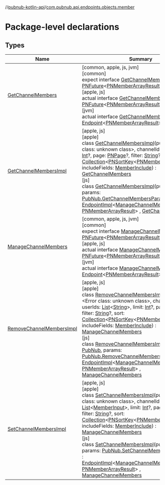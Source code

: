 //[pubnub-kotlin-api](../../index.md)/[com.pubnub.api.endpoints.objects.member](index.md)

# Package-level declarations

## Types

| Name | Summary |
|---|---|
| [GetChannelMembers](-get-channel-members/index.md) | [common, apple, js, jvm]<br>[common]<br>expect interface [GetChannelMembers](-get-channel-members/index.md) : [PNFuture](../../../../pubnub-kotlin/pubnub-kotlin-core-api/pubnub-kotlin-core-api/com.pubnub.kmp/-p-n-future/index.md)&lt;[PNMemberArrayResult](../com.pubnub.api.models.consumer.objects.member/-p-n-member-array-result/index.md)&gt; <br>[apple, js]<br>actual interface [GetChannelMembers](-get-channel-members/index.md) : [PNFuture](../../../../pubnub-kotlin/pubnub-kotlin-core-api/pubnub-kotlin-core-api/com.pubnub.kmp/-p-n-future/index.md)&lt;[PNMemberArrayResult](../com.pubnub.api.models.consumer.objects.member/-p-n-member-array-result/index.md)&gt; <br>[jvm]<br>actual interface [GetChannelMembers](-get-channel-members/index.md) : [Endpoint](../../../../pubnub-kotlin/pubnub-kotlin-core-api/pubnub-kotlin-core-api/com.pubnub.api/-endpoint/index.md)&lt;[PNMemberArrayResult](../../../../pubnub-kotlin/pubnub-kotlin-api/pubnub-kotlin-api/com.pubnub.api.models.consumer.objects.member/-p-n-member-array-result/index.md)&gt; |
| [GetChannelMembersImpl](../../../../pubnub-kotlin/pubnub-kotlin-api/pubnub-kotlin-api/com.pubnub.api.endpoints.objects.member/[js]-get-channel-members-impl/index.md) | [apple, js]<br>[apple]<br>class [GetChannelMembersImpl]([apple]-get-channel-members-impl/index.md)(pubnub: <!---  GfmCommand {"@class":"org.jetbrains.dokka.gfm.ResolveLinkGfmCommand","dri":{"packageName":"","classNames":"<Error class: unknown class>","callable":null,"target":{"@class":"org.jetbrains.dokka.links.PointingToDeclaration"},"extra":null}} --->&lt;Error class: unknown class&gt;<!--- --->, channelId: [String](https://kotlinlang.org/api/latest/jvm/stdlib/kotlin-stdlib/kotlin/-string/index.html), limit: [Int](https://kotlinlang.org/api/latest/jvm/stdlib/kotlin-stdlib/kotlin/-int/index.html)?, page: [PNPage](../../../../pubnub-kotlin/pubnub-kotlin-core-api/pubnub-kotlin-core-api/com.pubnub.api.models.consumer.objects/-p-n-page/index.md)?, filter: [String](https://kotlinlang.org/api/latest/jvm/stdlib/kotlin-stdlib/kotlin/-string/index.html)?, sort: [Collection](https://kotlinlang.org/api/latest/jvm/stdlib/kotlin-stdlib/kotlin.collections/-collection/index.html)&lt;[PNSortKey](../com.pubnub.api.models.consumer.objects/-p-n-sort-key/index.md)&lt;[PNMemberKey](../com.pubnub.api.models.consumer.objects/-p-n-member-key/index.md)&gt;&gt;, includeFields: [MemberInclude](../../../../pubnub-kotlin/pubnub-kotlin-core-api/pubnub-kotlin-core-api/com.pubnub.api.models.consumer.objects.member/-member-include/index.md)) : [GetChannelMembers](-get-channel-members/index.md)<br>[js]<br>class [GetChannelMembersImpl]([js]-get-channel-members-impl/index.md)(pubnub: [PubNub](../[root]/-pub-nub/index.md), params: [PubNub.GetChannelMembersParameters](../[root]/-pub-nub/-get-channel-members-parameters/index.md)) : [EndpointImpl](../com.pubnub.api/-endpoint-impl/index.md)&lt;[ManageChannelMembersResponse](../[root]/-manage-channel-members-response/index.md), [PNMemberArrayResult](../com.pubnub.api.models.consumer.objects.member/-p-n-member-array-result/index.md)&gt; , [GetChannelMembers](-get-channel-members/index.md) |
| [ManageChannelMembers](-manage-channel-members/index.md) | [common, apple, js, jvm]<br>[common]<br>expect interface [ManageChannelMembers](-manage-channel-members/index.md) : [PNFuture](../../../../pubnub-kotlin/pubnub-kotlin-core-api/pubnub-kotlin-core-api/com.pubnub.kmp/-p-n-future/index.md)&lt;[PNMemberArrayResult](../com.pubnub.api.models.consumer.objects.member/-p-n-member-array-result/index.md)&gt; <br>[apple, js]<br>actual interface [ManageChannelMembers](-manage-channel-members/index.md) : [PNFuture](../../../../pubnub-kotlin/pubnub-kotlin-core-api/pubnub-kotlin-core-api/com.pubnub.kmp/-p-n-future/index.md)&lt;[PNMemberArrayResult](../com.pubnub.api.models.consumer.objects.member/-p-n-member-array-result/index.md)&gt; <br>[jvm]<br>actual interface [ManageChannelMembers](-manage-channel-members/index.md) : [Endpoint](../../../../pubnub-kotlin/pubnub-kotlin-core-api/pubnub-kotlin-core-api/com.pubnub.api/-endpoint/index.md)&lt;[PNMemberArrayResult](../../../../pubnub-kotlin/pubnub-kotlin-api/pubnub-kotlin-api/com.pubnub.api.models.consumer.objects.member/-p-n-member-array-result/index.md)&gt; |
| [RemoveChannelMembersImpl](../../../../pubnub-kotlin/pubnub-kotlin-api/pubnub-kotlin-api/com.pubnub.api.endpoints.objects.member/[js]-remove-channel-members-impl/index.md) | [apple, js]<br>[apple]<br>class [RemoveChannelMembersImpl]([apple]-remove-channel-members-impl/index.md)(pubnub: <!---  GfmCommand {"@class":"org.jetbrains.dokka.gfm.ResolveLinkGfmCommand","dri":{"packageName":"","classNames":"<Error class: unknown class>","callable":null,"target":{"@class":"org.jetbrains.dokka.links.PointingToDeclaration"},"extra":null}} --->&lt;Error class: unknown class&gt;<!--- --->, channel: [String](https://kotlinlang.org/api/latest/jvm/stdlib/kotlin-stdlib/kotlin/-string/index.html), userIds: [List](https://kotlinlang.org/api/latest/jvm/stdlib/kotlin-stdlib/kotlin.collections/-list/index.html)&lt;[String](https://kotlinlang.org/api/latest/jvm/stdlib/kotlin-stdlib/kotlin/-string/index.html)&gt;, limit: [Int](https://kotlinlang.org/api/latest/jvm/stdlib/kotlin-stdlib/kotlin/-int/index.html)?, page: [PNPage](../../../../pubnub-kotlin/pubnub-kotlin-core-api/pubnub-kotlin-core-api/com.pubnub.api.models.consumer.objects/-p-n-page/index.md)?, filter: [String](https://kotlinlang.org/api/latest/jvm/stdlib/kotlin-stdlib/kotlin/-string/index.html)?, sort: [Collection](https://kotlinlang.org/api/latest/jvm/stdlib/kotlin-stdlib/kotlin.collections/-collection/index.html)&lt;[PNSortKey](../com.pubnub.api.models.consumer.objects/-p-n-sort-key/index.md)&lt;[PNMemberKey](../com.pubnub.api.models.consumer.objects/-p-n-member-key/index.md)&gt;&gt;, includeFields: [MemberInclude](../../../../pubnub-kotlin/pubnub-kotlin-core-api/pubnub-kotlin-core-api/com.pubnub.api.models.consumer.objects.member/-member-include/index.md)) : [ManageChannelMembers](-manage-channel-members/index.md)<br>[js]<br>class [RemoveChannelMembersImpl]([js]-remove-channel-members-impl/index.md)(pubnub: [PubNub](../[root]/-pub-nub/index.md), params: [PubNub.RemoveChannelMembersParameters](../[root]/-pub-nub/-remove-channel-members-parameters/index.md)) : [EndpointImpl](../com.pubnub.api/-endpoint-impl/index.md)&lt;[ManageChannelMembersResponse](../[root]/-manage-channel-members-response/index.md), [PNMemberArrayResult](../com.pubnub.api.models.consumer.objects.member/-p-n-member-array-result/index.md)&gt; , [ManageChannelMembers](-manage-channel-members/index.md) |
| [SetChannelMembersImpl](../../../../pubnub-kotlin/pubnub-kotlin-api/pubnub-kotlin-api/com.pubnub.api.endpoints.objects.member/[js]-set-channel-members-impl/index.md) | [apple, js]<br>[apple]<br>class [SetChannelMembersImpl]([apple]-set-channel-members-impl/index.md)(pubnub: <!---  GfmCommand {"@class":"org.jetbrains.dokka.gfm.ResolveLinkGfmCommand","dri":{"packageName":"","classNames":"<Error class: unknown class>","callable":null,"target":{"@class":"org.jetbrains.dokka.links.PointingToDeclaration"},"extra":null}} --->&lt;Error class: unknown class&gt;<!--- --->, channelId: [String](https://kotlinlang.org/api/latest/jvm/stdlib/kotlin-stdlib/kotlin/-string/index.html), users: [List](https://kotlinlang.org/api/latest/jvm/stdlib/kotlin-stdlib/kotlin.collections/-list/index.html)&lt;[MemberInput](../com.pubnub.api.models.consumer.objects.member/-member-input/index.md)&gt;, limit: [Int](https://kotlinlang.org/api/latest/jvm/stdlib/kotlin-stdlib/kotlin/-int/index.html)?, page: [PNPage](../../../../pubnub-kotlin/pubnub-kotlin-core-api/pubnub-kotlin-core-api/com.pubnub.api.models.consumer.objects/-p-n-page/index.md)?, filter: [String](https://kotlinlang.org/api/latest/jvm/stdlib/kotlin-stdlib/kotlin/-string/index.html)?, sort: [Collection](https://kotlinlang.org/api/latest/jvm/stdlib/kotlin-stdlib/kotlin.collections/-collection/index.html)&lt;[PNSortKey](../com.pubnub.api.models.consumer.objects/-p-n-sort-key/index.md)&lt;[PNMemberKey](../com.pubnub.api.models.consumer.objects/-p-n-member-key/index.md)&gt;&gt;, includeFields: [MemberInclude](../../../../pubnub-kotlin/pubnub-kotlin-core-api/pubnub-kotlin-core-api/com.pubnub.api.models.consumer.objects.member/-member-include/index.md)) : [ManageChannelMembers](-manage-channel-members/index.md)<br>[js]<br>class [SetChannelMembersImpl]([js]-set-channel-members-impl/index.md)(pubnub: [PubNub](../[root]/-pub-nub/index.md), params: [PubNub.SetChannelMembersParameters](../[root]/-pub-nub/-set-channel-members-parameters/index.md)) : [EndpointImpl](../com.pubnub.api/-endpoint-impl/index.md)&lt;[ManageChannelMembersResponse](../[root]/-manage-channel-members-response/index.md), [PNMemberArrayResult](../com.pubnub.api.models.consumer.objects.member/-p-n-member-array-result/index.md)&gt; , [ManageChannelMembers](-manage-channel-members/index.md) |

